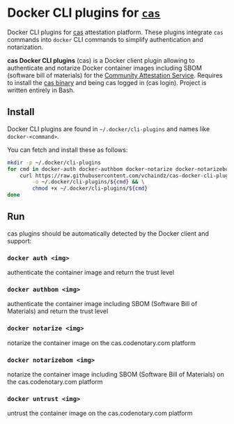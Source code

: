 # Docker CLI plugins for [`cas`](https://cas.codenotary.com)
Docker CLI plugins for [cas](cas.codenotary.com) attestation platform.
These plugins integrate `cas` commands into `docker` CLI commands to simplify authentication and notarization.

**cas Docker CLI plugins** (cas) is a Docker client plugin allowing to authenticate and notarize Docker container images including SBOM (software bill of materials) for the [Community Attestation Service](https://cas.codenotary.com).  Requires to install the [cas binary](https://github.com/codenotary/cas/releases) and being cas logged in (cas login).
Project is written entirely in Bash.

## Install

Docker CLI plugins are found in `~/.docker/cli-plugins` and names like `docker-<command>`.

You can fetch and install these as follows:

```bash
mkdir -p ~/.docker/cli-plugins
for cmd in docker-auth docker-authbom docker-notarize docker-notarizebom docker-untrust; do
    curl https://raw.githubusercontent.com/vchaindz/cas-docker-cli-plugins/main/${cmd} \
        -o ~/.docker/cli-plugins/${cmd} && \
        chmod +x ~/.docker/cli-plugins/${cmd}
done
```

## Run

cas plugins should be automatically detected by the Docker client and support:

### `docker auth <img>`

authenticate the container image and return the trust level

### `docker authbom <img>`

authenticate the container image including SBOM (Software Bill of Materials) and return the trust level

### `docker notarize <img>`

notarize the container image on the cas.codenotary.com platform

### `docker notarizebom <img>`

notarize the container image including SBOM (Software Bill of Materials) on the cas.codenotary.com platform

### `docker untrust <img>`

untrust the container image on the cas.codenotary.com platform

